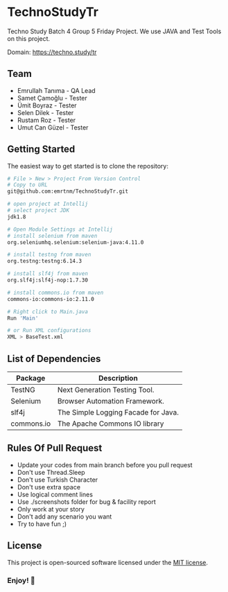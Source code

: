 # TechnoStudyTr

Techno Study Batch 4 Group 5 Friday Project. We use JAVA and Test Tools on this project.

Domain: https://techno.study/tr

## Team
-  Emrullah Tanıma - QA Lead
-  Samet Çamoğlu - Tester
-  Ümit Boyraz - Tester
-  Selen Dilek - Tester
-  Rustam Roz - Tester
-  Umut Can Güzel - Tester

Getting Started
---------------

The easiest way to get started is to clone the repository:

```bash
# File > New > Project From Version Control 
# Copy to URL
git@github.com:emrtnm/TechnoStudyTr.git

# open project at Intellij
# select project JDK
jdk1.8

# Open Module Settings at Intellij
# install selenium from maven
org.seleniumhq.selenium:selenium-java:4.11.0

# install testng from maven
org.testng:testng:6.14.3

# install slf4j from maven
org.slf4j:slf4j-nop:1.7.30

# install commons.io from maven
commons-io:commons-io:2.11.0

# Right click to Main.java
Run 'Main'

# or Run XML configurations
XML > BaseTest.xml 
```

List of Dependencies
----------------

| Package    | Description                             |
|------------|-----------------------------------------|
| TestNG     | Next Generation Testing Tool.           |
| Selenium   | Browser Automation Framework.           |
| slf4j      | The Simple Logging Facade for Java.     |
| commons.io | The Apache Commons IO library           |

## Rules Of Pull Request
- Update your codes from main branch before you pull request
- Don't use Thread.Sleep
- Don't use Turkish Character
- Don't use extra space
- Use logical comment lines
- Use ./screenshots folder for bug & facility report
- Only work at your story
- Don't add any scenario you want
- Try to have fun ;)

## License

This project is open-sourced software licensed under the [MIT license](http://opensource.org/licenses/MIT).


### Enjoy! 👋

